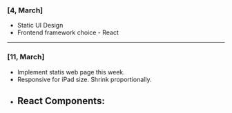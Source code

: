 ### [4, March]

- Static UI Design 
- Frontend framework choice - React 
-----

### [11, March]
- Implement statis web page this week. 
- Responsive for iPad size. Shrink proportionally. 
- React Components: 
	-
<!--stackedit_data:
eyJoaXN0b3J5IjpbLTc3MzMxNjAzOCwxOTcyNjQ2NjQwXX0=
-->